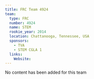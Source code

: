 ```yaml
---
title: FRC Team 4924
team:
  type: FRC
  number: 4924
  name: STEM 
  rookie_year: 2014
  location: Chattanooga, Tennessee, USA
  sponsors:
    - TVA
    - STEM CGLA 1
  links:
    Website: 
---
```

No content has been added for this team